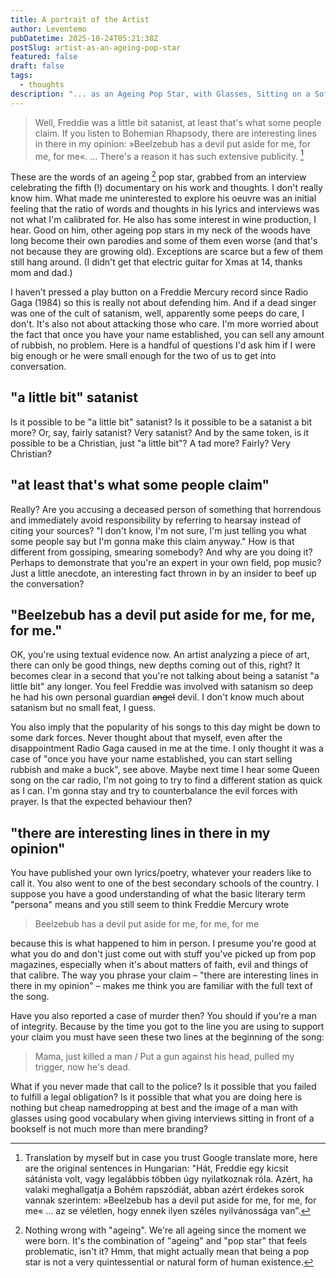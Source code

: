 ```yaml
---
title: A portrait of the Artist
author: Leventemo
pubDatetime: 2025-10-24T05:21:38Z
postSlug: artist-as-an-ageing-pop-star
featured: false
draft: false
tags:
  - thoughts
description: "... as an Ageing Pop Star, with Glasses, Sitting on a Sofa, with a Bookshelf in the Background."
---
```


>Well, Freddie was a little bit satanist, at least that's what some people claim. If you listen to Bohemian Rhapsody, there are interesting lines in there in my opinion: »Beelzebub has a devil put aside for me, for me, for me«. ... There's a reason it has such extensive publicity. [^1]

These are the words of an ageing [^2] pop star, grabbed from an interview celebrating the fifth (!) documentary on his work and thoughts. I don't really know him. What made me uninterested to explore his oeuvre was an initial feeling that the ratio of words and thoughts in his lyrics and interviews was not what I'm calibrated for. He also has some interest in wine production, I hear. Good on him, other ageing pop stars in my neck of the woods have long become their own parodies and some of them even worse (and that's not because they are growing old). Exceptions are scarce but a few of them still hang around. (I didn't get that electric guitar for Xmas at 14, thanks mom and dad.)

I haven't pressed a play button on a Freddie Mercury record since Radio Gaga (1984) so this is really not about defending him. And if a dead singer was one of the cult of satanism, well, apparently some peeps do care, I don't. It's also not about attacking those who care. I'm more worried about the fact that once you have your name established, you can sell any amount of rubbish, no problem. Here is a handful of questions I'd ask him if I were big enough or he were small enough for the two of us to get into conversation.

## "a little bit" satanist

Is it possible to be "a little bit" satanist? Is it possible to be a satanist a bit more? Or, say, fairly satanist? Very satanist? And by the same token, is it possible to be a Christian, just "a little bit"? A tad more? Fairly? Very Christian?

## "at least that's what some people claim"

Really? Are you accusing a deceased person of something that horrendous and immediately avoid responsibility by referring to hearsay instead of citing your sources? "I don't know, I'm not sure, I'm just telling you what some people say but I'm gonna make this claim anyway." How is that different from gossiping, smearing somebody? And why are you doing it? Perhaps to demonstrate that you're an expert in your own field, pop music? Just a little anecdote, an interesting fact thrown in by an insider to beef up the conversation?

## "Beelzebub has a devil put aside for me, for me, for me."

OK, you're using textual evidence now. An artist analyzing a piece of art, there can only be good things, new depths coming out of this, right? It becomes clear in a second that you're not talking about being a satanist "a little bit" any longer. You feel Freddie was involved with satanism so deep he had his own personal guardian ~~angel~~ devil. I don't know much about satanism but no small feat, I guess.

You also imply that the popularity of his songs to this day might be down to some dark forces. Never thought about that myself, even after the disappointment Radio Gaga caused in me at the time. I only thought it was a case of "once you have your name established, you can start selling rubbish and make a buck", see above. Maybe next time I hear some Queen song on the car radio, I'm not going to try to find a different station as quick as I can. I'm gonna stay and try to counterbalance the evil forces with prayer. Is that the expected behaviour then?

## "there are interesting lines in there in my opinion"

You have published your own lyrics/poetry, whatever your readers like to call it. You also went to one of the best secondary schools of the country. I suppose you have a good understanding of what the basic literary term "persona" means and you still seem to think Freddie Mercury wrote

>Beelzebub has a devil put aside for me, for me, for me

because this is what happened to him in person. I presume you're good at what you do and don't just come out with stuff you've picked up from pop magazines, especially when it's about matters of faith, evil and things of that calibre. The way you phrase your claim – "there are interesting lines in there in my opinion" – makes me think you are familiar with the full text of the song.

Have you also reported a case of murder then? You should if you're a man of integrity. Because by the time you got to the line you are using to support your claim you must have seen these two lines at the beginning of the song:

>Mama, just killed a man / Put a gun against his head, pulled my trigger, now he's dead.

What if you never made that call to the police? Is it possible that you failed to fulfill a legal obligation? Is it possible that what you are doing here is nothing but cheap namedropping at best and the image of a man with glasses using good vocabulary when giving interviews sitting in front of a bookself is not much more than mere branding?

[^1]: Translation by myself but in case you trust Google translate more, here are the original sentences in Hungarian: "Hát, Freddie egy kicsit sátánista volt, vagy legalábbis többen úgy nyilatkoznak róla. Azért, ha valaki meghallgatja a Bohém rapszódiát, abban azért érdekes sorok vannak szerintem: »Beelzebub has a devil put aside for me, for me, for me« ... az se véletlen, hogy ennek ilyen széles nyilvánossága van”.

[^2]: Nothing wrong with "ageing". We're all ageing since the moment we were born. It's the combination of "ageing" and "pop star" that feels problematic, isn't it? Hmm, that might actually mean that being a pop star is not a very quintessential or natural form of human existence.
